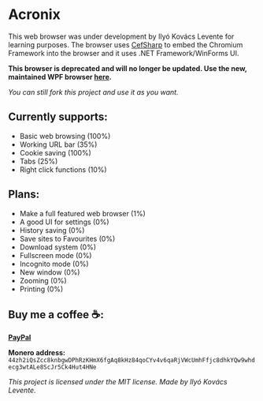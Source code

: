 # Acronix

This web browser was under development by Ilyó Kovács Levente for learning purposes. The browser uses [CefSharp](http://https://github.com/cefsharp/CefSharp/ "CefSharp") to embed the Chromium Framework into the browser and it uses .NET Framework/WinForms UI.

**This browser is deprecated and will no longer be updated. Use the new, maintained WPF browser [here](https://github.com/iklevente/Sharpy "here").**

*You can still fork this project and use it as you want.*

## Currently supports:
- Basic web browsing (100%)
- Working URL bar (35%)
- Cookie saving (100%)
- Tabs (25%)
- Right click functions (10%)

## Plans:
- Make a full featured web browser (1%)
- A good UI for settings (0%)
- History saving (0%)
- Save sites to Favourites (0%)
- Download system (0%)
- Fullscreen mode (0%)
- Incognito mode (0%)
- New window (0%)
- Zooming (0%)
- Printing (0%)

 ## Buy me a coffee ☕:
**[PayPal](https://www.paypal.me/iklevi)**

**Monero address:** `44zh2iQsZcc8knbgwDPhRzKHmX6fgAq8kHz84qoCYv4v6qaRjVWcUmhFfjc8dhkYQw9whdecg3wtALe8ScJr5Ck4Hut4HNe`

*This project is licensed under the MIT license. Made by Ilyó Kovács Levente.*
